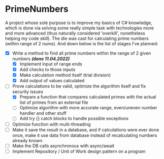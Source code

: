 # PrimeNumbers
A project whose sole purpose is to improve my basics of C# knowledge, which is done via solving some really simple task with technologies more and more advanced (thus naturally considered 'overkill', nonetheless helping my code skill). The die was cast for calculating prime numbers (within range of 2 nums). And down below is the list of stages I've planned:

- [X] Write a method to find all prime numbers within the range of 2 given numbers ***(done 11.04.2022)***
  - [X] Implement input of range ends
  - [X] Add checks to those inputs
  - [X] Make calculation method itself (trial division)
  - [X] Add output of values calculated
- [ ] Prove calculations to be valid, optimize the algorithm itself and fix security issues
  - [X] Prepare a function that compares calculated primes with the actual list of primes from an external file
  - [ ] Optimize algorithm with more accurate range, even/uneven number handler and other stuff
  - [ ] Add try {} catch blocks to handle possible exceptions
- [ ] Optimize function with multi-threading
- [ ] Make it save the result in a database, and if calculations were ever done once, make it use data from database instead of recalculating numbers already known
- [ ] Make the DB calls asynchronous with async/await
- [ ] Implement Repository / Unit of Work design pattern on a program
